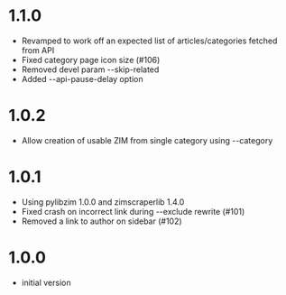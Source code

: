 # 1.1.0

- Revamped to work off an expected list of articles/categories fetched from API
- Fixed category page icon size (#106)
- Removed devel param --skip-related
- Added --api-pause-delay option

# 1.0.2

- Allow creation of usable ZIM from single category using --category

# 1.0.1

- Using pylibzim 1.0.0 and zimscraperlib 1.4.0
- Fixed crash on incorrect link during --exclude rewrite (#101)
- Removed a link to author on sidebar (#102)

# 1.0.0

- initial version
